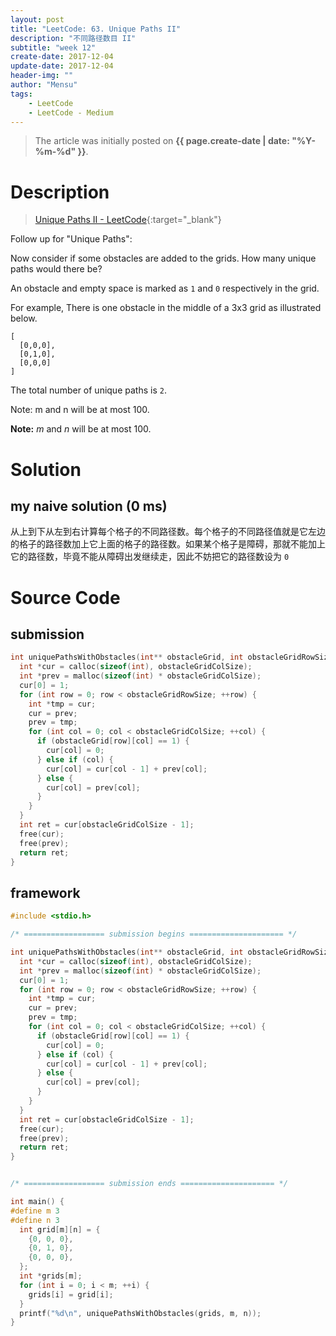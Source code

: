 ```yaml
---
layout: post
title: "LeetCode: 63. Unique Paths II"
description: "不同路径数目 II"
subtitle: "week 12"
create-date: 2017-12-04
update-date: 2017-12-04
header-img: ""
author: "Mensu"
tags:
    - LeetCode
    - LeetCode - Medium
---
```


> The article was initially posted on **{{ page.create-date | date: "%Y-%m-%d" }}**.


# Description

> [Unique Paths II - LeetCode](https://leetcode.com/problems/unique-paths-ii/description/){:target="_blank"}

Follow up for "Unique Paths":

Now consider if some obstacles are added to the grids. How many unique paths would there be?

An obstacle and empty space is marked as ``1`` and ``0`` respectively in the grid.

For example,
There is one obstacle in the middle of a 3x3 grid as illustrated below.

~~~plain
[
  [0,0,0],
  [0,1,0],
  [0,0,0]
]
~~~

The total number of unique paths is ``2``.

Note: m and n will be at most 100.

**Note:** *m* and *n* will be at most 100.

# Solution

## my naive solution (0 ms)

从上到下从左到右计算每个格子的不同路径数。每个格子的不同路径值就是它左边的格子的路径数加上它上面的格子的路径数。如果某个格子是障碍，那就不能加上它的路径数，毕竟不能从障碍出发继续走，因此不妨把它的路径数设为 ``0``

# Source Code

## submission

~~~c
int uniquePathsWithObstacles(int** obstacleGrid, int obstacleGridRowSize, int obstacleGridColSize) {
  int *cur = calloc(sizeof(int), obstacleGridColSize);
  int *prev = malloc(sizeof(int) * obstacleGridColSize);
  cur[0] = 1;
  for (int row = 0; row < obstacleGridRowSize; ++row) {
    int *tmp = cur;
    cur = prev;
    prev = tmp;
    for (int col = 0; col < obstacleGridColSize; ++col) {
      if (obstacleGrid[row][col] == 1) {
        cur[col] = 0;
      } else if (col) {
        cur[col] = cur[col - 1] + prev[col];
      } else {
        cur[col] = prev[col];
      }
    }
  }
  int ret = cur[obstacleGridColSize - 1];
  free(cur);
  free(prev);
  return ret;
}

~~~

## framework

~~~c
#include <stdio.h>

/* ================== submission begins ===================== */

int uniquePathsWithObstacles(int** obstacleGrid, int obstacleGridRowSize, int obstacleGridColSize) {
  int *cur = calloc(sizeof(int), obstacleGridColSize);
  int *prev = malloc(sizeof(int) * obstacleGridColSize);
  cur[0] = 1;
  for (int row = 0; row < obstacleGridRowSize; ++row) {
    int *tmp = cur;
    cur = prev;
    prev = tmp;
    for (int col = 0; col < obstacleGridColSize; ++col) {
      if (obstacleGrid[row][col] == 1) {
        cur[col] = 0;
      } else if (col) {
        cur[col] = cur[col - 1] + prev[col];
      } else {
        cur[col] = prev[col];
      }
    }
  }
  int ret = cur[obstacleGridColSize - 1];
  free(cur);
  free(prev);
  return ret;
}


/* ================== submission ends ===================== */

int main() {
#define m 3
#define n 3
  int grid[m][n] = {
    {0, 0, 0},
    {0, 1, 0},
    {0, 0, 0},
  };
  int *grids[m];
  for (int i = 0; i < m; ++i) {
    grids[i] = grid[i];
  }
  printf("%d\n", uniquePathsWithObstacles(grids, m, n));
}

~~~
